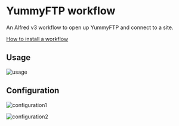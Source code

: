 
# YummyFTP workflow

An Alfred v3 workflow to open up YummyFTP and connect to a site.

[How to install a workflow](http://support.alfredapp.com/workflows:installing)

## Usage

![usage](https://github.com/hellolibo/alfred-open-in-yummy/blob/master/assets/demo_usage.gif)

## Configuration

![configuration1](https://github.com/hellolibo/alfred-open-in-yummy/blob/master/assets/demo_set_variable1)

![configuration2](https://github.com/hellolibo/alfred-open-in-yummy/blob/master/assets/demo_set_variable2)